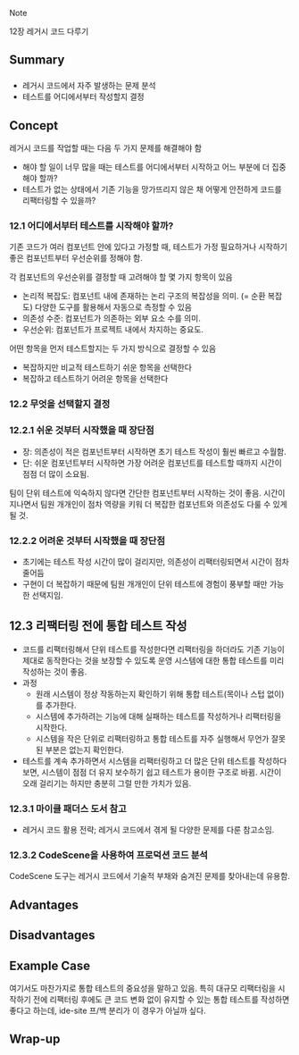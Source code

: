 <!-- 단순한 책 내용만 정리하는 스터디에서 벗어나 자신의 생각을 정리하고, 그걸 바탕으로 실무에 적용할 수 있는 내용을 찾는 스터디가 되었으면 좋겠습니다. -->
<!-- 참고한 글 - https://tech.kakaopay.com/post/frontend-study-journey/ -->

> [!Note]
> 12장 레거시 코드 다루기

## Summary

<!-- 한 줄 요약을 통해 발표자는 본인이 주제를 정확하게 이해했는지 점검하고, 스터디원들은 한 눈에 주제를 파악할 수 있습니다. -->

###

- 레거시 코드에서 자주 발생하는 문제 분석
- 테스트를 어디에서부터 작성할지 결정

## Concept

<!-- 책을 바탕으로 발표 주제의 이론적 개념 및 필요한 배경 지식을 설명합니다. -->

레거시 코드를 작업할 때는 다음 두 가지 문제를 해결해야 함

- 해야 할 일이 너무 많을 때는 테스트를 어디에서부터 시작하고 어느 부분에 더 집중해야 할까?
- 테스트가 없는 상태에서 기존 기능을 망가뜨리지 않은 채 어떻게 안전하게 코드를 리팩터링할 수 있을까?

### 12.1 어디에서부터 테스트를 시작해야 할까?

기존 코드가 여러 컴포넌트 안에 있다고 가정할 때, 테스트가 가정 필요하거나 시작하기 좋은 컴포넌트부터 우선순위를 정해야 함.

각 컴포넌트의 우선순위를 결정할 때 고려해야 할 몇 가지 항목이 있음

- 논리적 복잡도: 컴포넌트 내에 존재하는 논리 구조의 복잡성을 의미. (= 순환 복잡도) 다양한 도구를 활용해서 자동으로 측정할 수 있음
- 의존성 수준: 컴포넌트가 의존하는 외부 요소 수를 의미.
- 우선순위: 컴포넌트가 프로젝트 내에서 차지하는 중요도.

어떤 항목을 먼저 테스트할지는 두 가지 방식으로 결정할 수 있음

- 복잡하지만 비교적 테스트하기 쉬운 항목을 선택한다
- 복잡하고 테스트하기 어려운 항목을 선택한다

### 12.2 무엇을 선택할지 결정

### 12.2.1 쉬운 것부터 시작했을 때 장단점

- 장: 의존성이 적은 컴포넌트부터 시작하면 초기 테스트 작성이 훨씬 빠르고 수월함.
- 단: 쉬운 컴포넌트부터 시작하면 가장 어려운 컴포넌트를 테스트할 때까지 시간이 점점 더 많이 소요됨.

팀이 단위 테스트에 익숙하지 않다면 간단한 컴포넌트부터 시작하는 것이 좋음. 시간이 지나면서 팀원 개개인이 점차 역량을 키워 더 복잡한 컴포넌트와 의존성도 다룰 수 있게 될 것.

### 12.2.2 어려운 것부터 시작했을 때 장단점

- 초기에는 테스트 작성 시간이 많이 걸리지만, 의존성이 리팩터링되면서 시간이 점차 줄어듬
- 구현이 더 복잡하기 때문에 팀원 개개인이 단위 테스트에 경험이 풍부할 때만 가능한 선택지임.

## 12.3 리팩터링 전에 통합 테스트 작성

- 코드를 리팩터링해서 단위 테스트를 작성한다면 리팩터링을 하더라도 기존 기능이 제대로 동작한다는 것을 보장할 수 있도록 운영 시스템에 대한 통합 테스트를 미리 작성하는 것이 좋음.
- 과정
  - 원래 시스템이 정상 작동하는지 확인하기 위해 통합 테스트(목이나 스텁 없이)를 추가한다.
  - 시스템에 추가하려는 기능에 대해 실패하는 테스트를 작성하거나 리팩터링을 시작한다.
  - 시스템을 작은 단위로 리팩터링하고 통합 테스트를 자주 실행해서 무언가 잘못된 부분은 없는지 확인한다.
- 테스트를 계속 추가하면서 시스템을 리팩터링하고 더 많은 단위 테스트를 작성하다 보면, 시스템이 점점 더 유지 보수하기 쉽고 테스트가 용이한 구조로 바뀜. 시간이 오래 걸리기는 하지만 충분히 그럴 만한 가치가 있음.

### 12.3.1 마이클 패더스 도서 참고

- 레거시 코드 활용 전략; 레거시 코드에서 겪게 될 다양한 문제를 다룬 참고소임.

### 12.3.2 CodeScene을 사용하여 프로덕션 코드 분석

CodeScene 도구는 레거시 코드에서 기술적 부채와 숨겨진 문제를 찾아내는데 유용함.

## Advantages

<!-- (선택) 발표 주제를 적용했을 때 얻을 수 있는 이점이나 해결할 수 있는 문제 상황들에 대해 설명합니다. -->

## Disadvantages

<!-- (선택) 발표 주제를 적용했을 때 발생할 수 있는 side effect나 trade-off에 대해 설명합니다. -->

## Example Case

<!-- 발표 주제가 적용되어 있는 라이브러리, 실제 업무에 적용되어 있는 코드, 직접 만든 예시 코드, 자신의 느낀점 등을 첨부하여 이해를 돕습니다. -->

여기서도 마찬가지로 통합 테스트의 중요성을 말하고 있음. 특히 대규모 리팩터링을 시작하기 전에 리팩터링 후에도 큰 코드 변화 없이 유지할 수 있는 통합 테스트를 작성하면 좋다고 하는데, ide-site 프/백 분리가 이 경우가 아닐까 싶다.

## Wrap-up

<!-- 발표를 마무리하며 발표 주제를 다시 요약하고 정리합니다. -->
